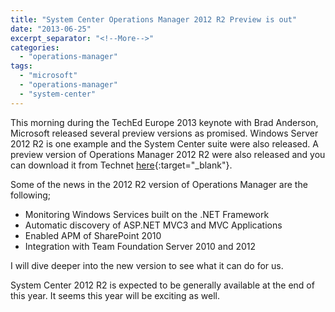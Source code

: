 ```yaml
---
title: "System Center Operations Manager 2012 R2 Preview is out"
date: "2013-06-25"
excerpt_separator: "<!--More-->"
categories: 
  - "operations-manager"
tags: 
  - "microsoft"
  - "operations-manager"
  - "system-center"
---
```


This morning during the TechEd Europe 2013 keynote with Brad Anderson, Microsoft released several preview versions as promised. Windows Server 2012 R2 is one example and the System Center suite were also released. A preview version of Operations Manager 2012 R2 were also released and you can download it from Technet [here](http://technet.microsoft.com/en-US/evalcenter/dn205295?WT.mc_id=OO_Technet_Home_General_EN_US){:target="_blank"}.
<!--More-->
Some of the news in the 2012 R2 version of Operations Manager are the following;

- Monitoring Windows Services built on the .NET Framework
- Automatic discovery of ASP.NET MVC3 and MVC Applications
- Enabled APM of SharePoint 2010
- Integration with Team Foundation Server 2010 and 2012

I will dive deeper into the new version to see what it can do for us.

System Center 2012 R2 is expected to be generally available at the end of this year. It seems this year will be exciting as well.
